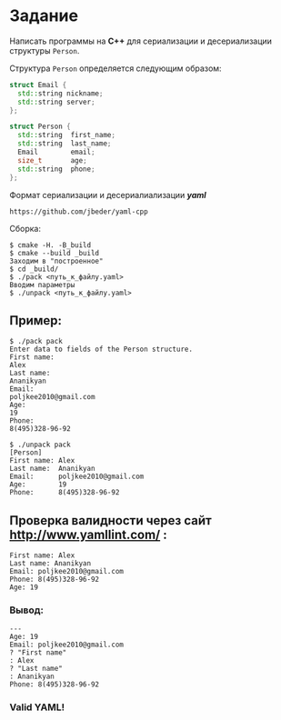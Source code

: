 # Задание

Написать программы на **C++** для сериализации и десериализации структуры `Person`.

Структура `Person` определяется следующим образом:

```cpp
struct Email {
  std::string nickname;
  std::string server;
};

struct Person {
  std::string  first_name;
  std::string  last_name;
  Email        email;
  size_t       age;
  std::string  phone;
};
```
Формат сериализации и десериалиализации ***yaml***

```ShellSession
https://github.com/jbeder/yaml-cpp
```
Сборка:
```
$ cmake -H. -B_build
$ cmake --build _build
Заходим в "построенное"
$ cd _build/
$ ./pack <путь_к_файлу.yaml>
Вводим параметры
$ ./unpack <путь_к_файлу.yaml>
```

## Пример:
```
$ ./pack pack
Enter data to fields of the Person structure.
First name:
Alex
Last name:
Ananikyan
Email:
poljkee2010@gmail.com
Age:
19 
Phone:
8(495)328-96-92

$ ./unpack pack
[Person]
First name: Alex
Last name:  Ananikyan
Email:      poljkee2010@gmail.com
Age:        19
Phone:      8(495)328-96-92
```

## Проверка валидности через сайт http://www.yamllint.com/ :
```
First name: Alex
Last name: Ananikyan
Email: poljkee2010@gmail.com
Phone: 8(495)328-96-92
Age: 19
```
### Вывод:
``` 
--- 
Age: 19
Email: poljkee2010@gmail.com
? "First name"
: Alex
? "Last name"
: Ananikyan
Phone: 8(495)328-96-92
```
### Valid YAML!
